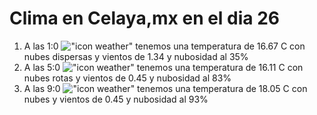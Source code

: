# Clima en Celaya,mx en el dia 26

1. A las 1:0 !["icon weather"](http://openweathermap.org/img/w/03n.png) tenemos una temperatura de 16.67 C con nubes dispersas y  vientos de 1.34 y nubosidad al 35%
1. A las 5:0 !["icon weather"](http://openweathermap.org/img/w/04n.png) tenemos una temperatura de 16.11 C con nubes rotas y  vientos de 0.45 y nubosidad al 83%
1. A las 9:0 !["icon weather"](http://openweathermap.org/img/w/04d.png) tenemos una temperatura de 18.05 C con nubes y  vientos de 0.45 y nubosidad al 93%
